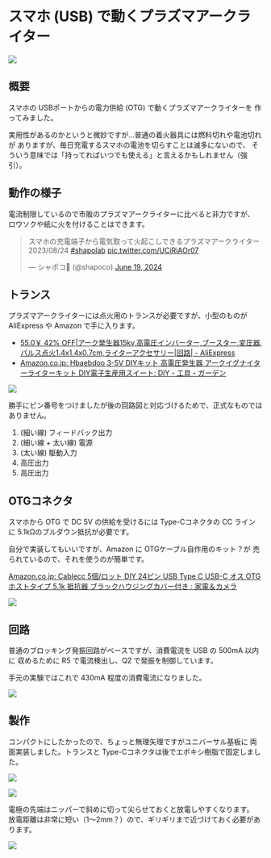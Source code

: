 # スマホ (USB) で動くプラズマアークライター

![](./cover.jpg)

## 概要

スマホの USBポートからの電力供給 (OTG) で動くプラズマアークライターを
作ってみました。

実用性があるのかというと微妙ですが…普通の着火器具には燃料切れや電池切れが
ありますが、毎日充電するスマホの電池を切らすことは滅多にないので、
そういう意味では「持ってればいつでも使える」と言えるかもしれません（強引）。

## 動作の様子

電流制限しているので市販のプラズマアークライターに比べると非力ですが、
ロウソクや紙に火を付けることはできます。

<blockquote class="twitter-tweet" data-media-max-width="560"><p lang="ja" dir="ltr">スマホの充電端子から電気取って火起こしできるプラズマアークライター<br>2023/08/24 <a href="https://twitter.com/hashtag/shapolab?src=hash&amp;ref_src=twsrc%5Etfw">#shapolab</a> <a href="https://t.co/UCiRiAOr07">pic.twitter.com/UCiRiAOr07</a></p>&mdash; シャポコ🌵 (@shapoco) <a href="https://twitter.com/shapoco/status/1803431941233860956?ref_src=twsrc%5Etfw">June 19, 2024</a></blockquote> <script async src="https://platform.twitter.com/widgets.js" charset="utf-8"></script> 

## トランス

プラズマアークライターには点火用のトランスが必要ですが、小型のものが
AliExpress や Amazon で手に入ります。

- [55.0￥ 42% OFF|アーク発生器15kv,高電圧インバーター,ブースター,変圧器,パルス点火1.4x1.4x0.7cm,ライターアクセサリー|回路| - AliExpress](https://ja.aliexpress.com/item/32940793737.html)
- [Amazon.co.jp: Hbaebdoo 3-5V DIYキット 高電圧発生器 アークイグナイターライターキット DIY電子生産用スイート: DIY・工具・ガーデン](https://www.amazon.co.jp/dp/B09XR2P1WK)

![](./transformer.jpg)

勝手にピン番号をつけましたが後の回路図と対応づけるためで、正式なものではありません。

1. (細い線) フィードバック出力
2. (細い線 + 太い線) 電源
3. (太い線) 駆動入力
4. 高圧出力
5. 高圧出力

## OTGコネクタ

スマホから OTG で DC 5V の供給を受けるには Type-Cコネクタの CC ラインに
5.1kΩのプルダウン抵抗が必要です。

自分で実装してもいいですが、Amazon に OTGケーブル自作用のキット？が
売られているので、それを使うのが簡単です。

[Amazon.co.jp: Cablecc 5個/ロット DIY 24ピン USB Type C USB-C オス OTG ホストタイプ 5.1k 抵抗器 ブラックハウジングカバー付き : 家電＆カメラ](https://www.amazon.co.jp/dp/B07TCFTNPW/ref=cm_sw_r_tw_dp_rHuOFbE7AP6T7)

![](./connector.jpg)

## 回路

普通のブロッキング発振回路がベースですが、消費電流を USB の 500mA 以内に
収めるために R5 で電流検出し、Q2 で発振を制御しています。

手元の実験ではこれで 430mA 程度の消費電流になりました。

![](./circuit_diagram.png)

## 製作

コンパクトにしたかったので、ちょっと無理矢理ですがユニバーサル基板に
両面実装しました。トランスと Type-Cコネクタは後でエポキシ樹脂で固定しました。

![](./pcb0.jpg)

![](./pcb1.jpg)

電極の先端はニッパーで斜めに切って尖らせておくと放電しやすくなります。
放電距離は非常に短い（1～2mm？）ので、ギリギリまで近づけておく必要があります。

![](./electrodes.jpg)

